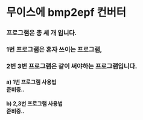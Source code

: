 <h1>무이스에 bmp2epf 컨버터</h1>

<h3>프로그램은 총 세 개 입니다. <br><br>1번 프로그램은 혼자 쓰이는 프로그램, <br><br>2번 3번 프로그램은 같이 써야하는 프로그램입니다.</h3>
<h4>
a) 1번 프로그램 사용법<br>
준비중..
<br><br>
b) 2,3번 프로그램 사용법<br>
준비중..
</h4>
